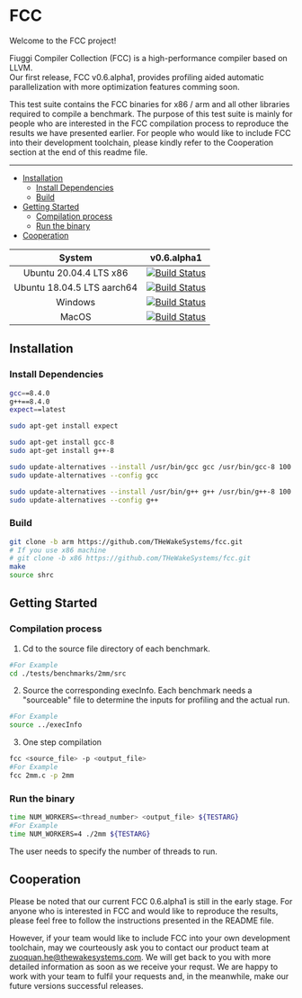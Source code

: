 # FCC
Welcome to the FCC project!

Fiuggi Compiler Collection (FCC) is a high-performance compiler based on LLVM.  
Our first release, FCC v0.6.alpha1, provides profiling aided automatic parallelization with more optimization features comming soon.

This test suite contains the FCC binaries for x86 / arm and all other libraries required to compile a benchmark.
The purpose of this test suite is mainly for people who are interested in the FCC compilation process to reproduce the results we have presented earlier. For people who would like to include FCC into their development toolchain, please kindly refer to the Cooperation section at the end of this readme file.
___
<!-- vscode-markdown-toc -->
* [Installation](#Installation)
	* [Install Dependencies](#InstallDependencies)
	* [Build](#Build)
* [Getting Started](#GettingStarted)
	* [Compilation process](#Compilationprocess)
	* [Run the binary](#Runthebinary)
* [Cooperation](#Cooperation)

<!-- vscode-markdown-toc-config
	numbering=false
	autoSave=true
	/vscode-markdown-toc-config -->
<!-- /vscode-markdown-toc -->

| System | v0.6.alpha1 |
| :---: | :---: |
| Ubuntu 20.04.4 LTS x86 | [![Build Status](https://ci.pytorch.org/jenkins/job/pytorch-master/badge/icon)](https://ci.pytorch.org/jenkins/job/pytorch-master/) |
| Ubuntu 18.04.5 LTS aarch64 | [![Build Status](https://ci.pytorch.org/jenkins/job/pytorch-master/badge/icon)](https://ci.pytorch.org/jenkins/job/pytorch-master/) |
| Windows | [![Build Status](https://ci.pytorch.org/jenkins/job/pytorch-builds/job/pytorch-win-ws2016-cuda9-cudnn7-py3-trigger/badge/icon)](https://ci.pytorch.org/jenkins/job/pytorch-builds/job/pytorch-win-ws2016-cuda9-cudnn7-py3-trigger/) |
| MacOS | [![Build Status](https://ci.pytorch.org/jenkins/job/pytorch-builds/job/pytorch-win-ws2016-cuda9-cudnn7-py3-trigger/badge/icon)](https://ci.pytorch.org/jenkins/job/pytorch-builds/job/pytorch-win-ws2016-cuda9-cudnn7-py3-trigger/) |



## <a name='Installation'></a>Installation

### <a name='InstallDependencies'></a>Install Dependencies
```bash
gcc==8.4.0
g++==8.4.0
expect==latest
```

```bash
sudo apt-get install expect

sudo apt-get install gcc-8
sudo apt-get install g++-8

sudo update-alternatives --install /usr/bin/gcc gcc /usr/bin/gcc-8 100
sudo update-alternatives --config gcc

sudo update-alternatives --install /usr/bin/g++ g++ /usr/bin/g++-8 100
sudo update-alternatives --config g++

```


### <a name='Build'></a>Build
```bash
git clone -b arm https://github.com/THeWakeSystems/fcc.git
# If you use x86 machine
# git clone -b x86 https://github.com/THeWakeSystems/fcc.git
make
source shrc
```

## <a name='GettingStarted'></a>Getting Started

### <a name='Compilationprocess'></a>Compilation process
1. Cd to the source file directory of each benchmark.
```bash
#For Example
cd ./tests/benchmarks/2mm/src
```
2. Source the corresponding execInfo. Each benchmark needs a "sourceable" file to determine the inputs for profiling and the actual run.
```bash
#For Example
source ../execInfo
```

3. One step compilation
```bash
fcc <source_file> -p <output_file>
#For Example
fcc 2mm.c -p 2mm
```

### <a name='Runthebinary'></a>Run the binary
```bash
time NUM_WORKERS=<thread_number> <output_file> ${TESTARG}
#For Example
time NUM_WORKERS=4 ./2mm ${TESTARG}
```
The user needs to specify the number of threads to run.

## <a name='Cooperation'></a>Cooperation

Please be noted that our current FCC 0.6.alpha1 is still in the early stage. For anyone who is interested in FCC and would like to reproduce the results, please feel free to follow the instructions presented in the README file.

However, if your team would like to include FCC into your own development toolchain, may we courteously ask you to contact our product team at zuoquan.he@thewakesystems.com.  We will get back to you with more detailed information as soon as we receive your requst. We are happy to work with your team to fulfil your requests and, in the meanwhile, make our future versions successful releases.
